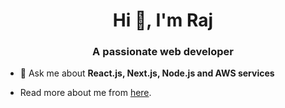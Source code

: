 <h1 align="center">Hi 👋, I'm Raj</h1>
<h3 align="center">A passionate web developer</h3>

- 💬 Ask me about **React.js, Next.js, Node.js and AWS services**

- Read more about me from [here](https://flowcv.me/raj-gohel).
